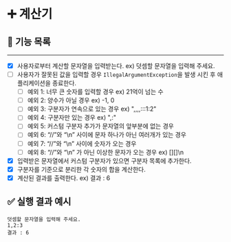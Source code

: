 # ➕ 계산기

## 📝 기능 목록

----

- [x] 사용자로부터 계산할 문자열을 입력받는다. ex) 덧셈할 문자열을 입력해 주세요.
- [ ] 사용자가 잘못된 값을 입력할 경우 ```IllegalArgumentException```을 발생 시킨 후 애플리케이션을 종료한다.
    - [ ] 예외 1: 너무 큰 숫자를 입력할 경우 ex) 21억이 넘는 수
    - [ ] 예외 2: 양수가 아닐 경우 ex) -1, 0
    - [ ] 예외 3: 구분자가 연속으로 있는 경우 ex) ",,,,:::1:2"
    - [ ] 예외 4: 구분자만 있는 경우 ex) ",:"
    - [ ] 예외 5: 커스텀 구분자 추가가 문자열의 앞부분에 없는 경우
    - [ ] 예외 6: “//”와 “\n” 사이에 문자 하나가 아닌 여러개가 있는 경우
    - [ ] 예외 7: “//”와 “\n” 사이에 숫자가 오는 경우
    - [ ] 예외 8: “//”와 “\n” 가 아닌 이상한 문자가 오는 경우 ex) [][]\n
- [x] 입력받은 문자열에서 커스텀 구분자가 있으면 구분자 목록에 추가한다.
- [x] 구분자를 기준으로 분리한 각 숫자의 합을 계산한다.
- [x] 계산된 결과를 출력한다. ex) 결과 : 6

## ✅ 실행 결과 예시

```shell
덧셈할 문자열을 입력해 주세요.
1,2:3
결과 : 6
```



